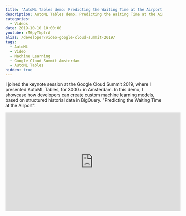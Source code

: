 ```yaml
---
title: 'AutoML Tables demo: Predicting the Waiting Time at the Airport - Google Cloud Summit 2019'
description: AutoML Tables demo; Predicting the Waiting Time at the Airport at the Google Cloud Summit 2019 in Amsterdam
categories:
  - Videos
date: 2019-10-10 10:00:00
youtube: rM6pyTkpfrA
alias: /developer/video-google-cloud-summit-2019/
tags:
  - AutoML
  - Video
  - Machine Learning
  - Google Cloud Summit Amsterdam
  - AutoML Tables
hidden: true
---
```


I joined the keynote session at the Google Cloud Summit 2019,
where I presented AutoML Tables, for 3000+ in Amsterdam.
In this demo, I showcase how developers can create custom
machine learning models, based on structured historial data in BigQuery.
"Predicting the Waiting Time at the Airport".

<!--more-->
<iframe width="560" height="315" src="https://www.youtube.com/embed/rM6pyTkpfrA?t=5463" frameborder="0" allow="accelerometer; autoplay; encrypted-media; gyroscope; picture-in-picture" allowfullscreen></iframe>